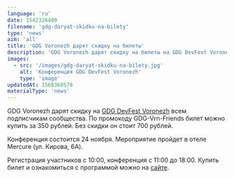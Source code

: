 ```yaml
---
language: 'ru'
date: 1542326400
filename: 'gdg-daryat-skidku-na-bilety'
type: 'news'
aim: 'all'
title: 'GDG Voronezh дарят скидку на билеты'
description: 'GDG Voronezh дарят скидку на билеты на GDG DevFest Voronezh'
images:
  - src: '/images/gdg-daryat-skidku-na-bilety.jpg'
    alt: 'Конференция GDG DevFest Voronezh'
    type: 'image'
updatedAt: 1568360578
materialType: 'news'
---
```

GDG Voronezh дарят скидку на [GDG DevFest Voronezh](https://vk.com/gdg_devfest_voronezh) всем подписчикам сообщества. По промокоду GDG-Vrn-Friends билет можно купить за 350 рублей. Без скидки он стоит 700 рублей.

Конференция состоится 24 ноября. Мероприятие пройдет в отеле Mercure (ул. Кирова, 6А).

Регистрация участников с 10:00, конференция с 11:00 до 18:00. Купить билет и ознакомиться с программой можно на [сайте](https://vk.cc/8EHGya).
